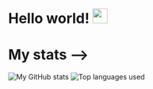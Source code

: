 # Hello world! <img src="https://raw.githubusercontent.com/MartinHeinz/MartinHeinz/master/wave.gif" width="30px">
# My stats -->
![My GitHub stats](https://github-readme-stats.vercel.app/api?username=A12N4V&show_icons=true&theme=dark)
![Top languages used]("https://github-readme-stats.vercel.app/api/top-langs/?username=A12N4V&theme=dark")
